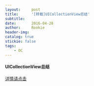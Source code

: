 ```yaml
---
layout:     post
title:      '[转载]UICollectionView总结'
subtitle:   
date:       2016-04-28
author:     Rookie
header-img: 
catalog: true
stickie: false
tags:
    - OC
---
```


#### UICollectionView总结

[详情请点击](https://www.jianshu.com/p/c59a5c92f859)